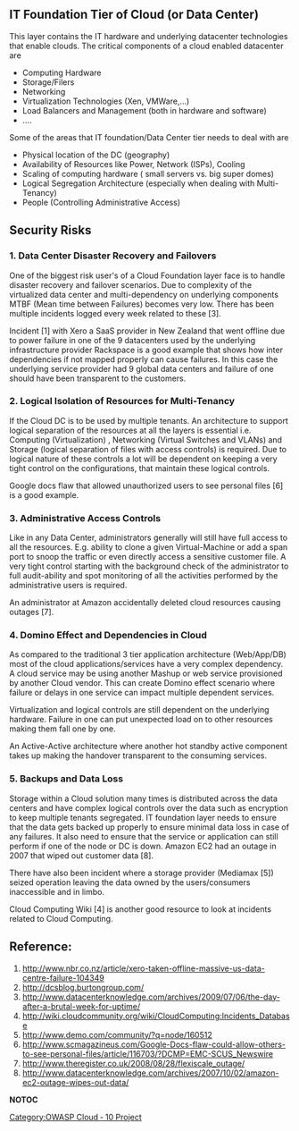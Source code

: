 ## IT Foundation Tier of Cloud (or Data Center)

This layer contains the IT hardware and underlying datacenter
technologies that enable clouds. The critical components of a cloud
enabled datacenter are

  - Computing Hardware
  - Storage/Filers
  - Networking
  - Virtualization Technologies (Xen, VMWare,...)
  - Load Balancers and Management (both in hardware and software)
  - ….

Some of the areas that IT foundation/Data Center tier needs to deal with
are

  - Physical location of the DC (geography)
  - Availability of Resources like Power, Network (ISPs), Cooling
  - Scaling of computing hardware ( small servers vs. big super domes)
  - Logical Segregation Architecture (especially when dealing with
    Multi-Tenancy)
  - People (Controlling Administrative Access)

## Security Risks

### 1\. Data Center Disaster Recovery and Failovers

One of the biggest risk user's of a Cloud Foundation layer face is to
handle disaster recovery and failover scenarios. Due to complexity of
the virtualized data center and multi-dependency on underlying
components MTBF (Mean time between Failures) becomes very low. There has
been multiple incidents logged every week related to these \[3\].

Incident \[1\] with Xero a SaaS provider in New Zealand that went
offline due to power failure in one of the 9 datacenters used by the
underlying infrastructure provider Rackspace is a good example that
shows how inter dependencies if not mapped properly can cause failures.
In this case the underlying service provider had 9 global data centers
and failure of one should have been transparent to the customers.

### 2\. Logical Isolation of Resources for Multi-Tenancy

If the Cloud DC is to be used by multiple tenants. An architecture to
support logical separation of the resources at all the layers is
essential i.e. Computing (Virtualization) , Networking (Virtual Switches
and VLANs) and Storage (logical separation of files with access
controls) is required. Due to logical nature of these controls a lot
will be dependent on keeping a very tight control on the configurations,
that maintain these logical controls.

Google docs flaw that allowed unauthorized users to see personal files
\[6\] is a good example.

### 3\. Administrative Access Controls

Like in any Data Center, administrators generally will still have full
access to all the resources. E.g. ability to clone a given
Virtual-Machine or add a span port to snoop the traffic or even directly
access a sensitive customer file. A very tight control starting with the
background check of the administrator to full audit-ability and spot
monitoring of all the activities performed by the administrative users
is required.

An administrator at Amazon accidentally deleted cloud resources causing
outages \[7\].

### 4\. Domino Effect and Dependencies in Cloud

As compared to the traditional 3 tier application architecture
(Web/App/DB) most of the cloud applications/services have a very complex
dependency. A cloud service may be using another Mashup or web service
provisioned by another Cloud vendor. This can create Domino effect
scenario where failure or delays in one service can impact multiple
dependent services.

Virtualization and logical controls are still dependent on the
underlying hardware. Failure in one can put unexpected load on to other
resources making them fall one by one.

An Active-Active architecture where another hot standby active component
takes up making the handover transparent to the consuming services.

### 5\. Backups and Data Loss

Storage within a Cloud solution many times is distributed across the
data centers and have complex logical controls over the data such as
encryption to keep multiple tenants segregated. IT foundation layer
needs to ensure that the data gets backed up properly to ensure minimal
data loss in case of any failures. It also need to ensure that the
service or application can still perform if one of the node or DC is
down. Amazon EC2 had an outage in 2007 that wiped out customer data
\[8\].

There have also been incident where a storage provider (Mediamax \[5\])
seized operation leaving the data owned by the users/consumers
inaccessible and in limbo.

Cloud Computing Wiki \[4\] is another good resource to look at incidents
related to Cloud Computing.

## Reference:

1.  <http://www.nbr.co.nz/article/xero-taken-offline-massive-us-data-centre-failure-104349>
2.  <http://dcsblog.burtongroup.com/>
3.  <http://www.datacenterknowledge.com/archives/2009/07/06/the-day-after-a-brutal-week-for-uptime/>
4.  <http://wiki.cloudcommunity.org/wiki/CloudComputing:Incidents_Database>
5.  <http://www.demo.com/community/?q=node/160512>
6.  <http://www.scmagazineus.com/Google-Docs-flaw-could-allow-others-to-see-personal-files/article/116703/?DCMP=EMC-SCUS_Newswire>
7.  <http://www.theregister.co.uk/2008/08/28/flexiscale_outage/>
8.  <http://www.datacenterknowledge.com/archives/2007/10/02/amazon-ec2-outage-wipes-out-data/>

__NOTOC__ <headertabs/>

[Category:OWASP Cloud ‐ 10
Project](Category:OWASP_Cloud_‐_10_Project "wikilink")